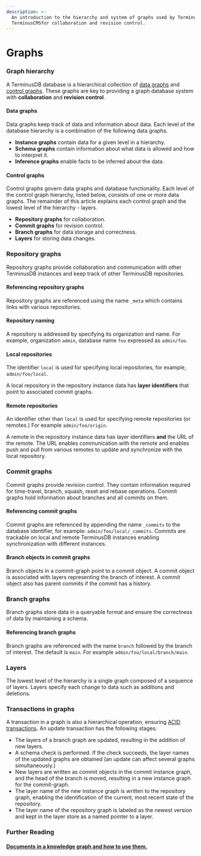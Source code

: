 ```yaml
---
description: >-
  An introduction to the hierarchy and system of graphs used by TerminusDB and
  TerminusCMSfor collaboration and revision control.
---
```


# Graphs

### Graph hierarchy

A TerminusDB database is a hierarchical collection of [data graphs](graphs.md#data-graphs) and [control graphs](graphs.md#control-graphs). These graphs are key to providing a graph database system with **collaboration** and **revision control**.

#### Data graphs

Data graphs keep track of data and information about data. Each level of the database hierarchy is a combination of the following data graphs.

* **Instance graphs** contain data for a given level in a hierarchy.
* **Schema graphs** contain information about what data is allowed and how to interpret it.
* **Inference graphs** enable facts to be inferred about the data.

#### Control graphs

Control graphs govern data graphs and database functionality. Each level of the control graph hierarchy, listed below, consists of one or more data graphs. The remainder of this article explains each control graph and the lowest level of the hierarchy - layers.

* **Repository graphs** for collaboration.
* **Commit graphs** for revision control.
* **Branch graphs** for data storage and correctness.
* **Layers** for storing data changes.

### Repository graphs

Repository graphs provide collaboration and communication with other TerminusDB instances and keep track of other TerminusDB repositories.

#### Referencing repository graphs

Repository graphs are referenced using the name `_meta` which contains links with various repositories.

#### Repository naming

A repository is addressed by specifying its organization and name. For example, organization `admin`, database name `foo` expressed as `admin/foo`.

#### Local repositories

The identifier `local` is used for specifying local repositories, for example, `admin/foo/local`.

A local repository in the repository instance data has **layer identifiers** that point to associated commit graphs.

#### Remote repositories

An identifier other than `local` is used for specifying remote repositories (or remotes.) For example `admin/foo/origin`.

A remote in the repository instance data has layer identifiers **and** the URL of the remote. The URL enables communication with the remote and enables push and pull from various remotes to update and synchronize with the local repository.

### Commit graphs

Commit graphs provide revision control. They contain information required for time-travel, branch, squash, reset and rebase operations. Commit graphs hold information about branches and all commits on them.

#### Referencing commit graphs

Commit graphs are referenced by appending the name `_commits` to the database identifier, for example: `admin/foo/local/_commits`. Commits are trackable on local and remote TerminusDB instances enabling synchronization with different instances.

#### Branch objects in commit graphs

Branch objects in a commit-graph point to a commit object. A commit object is associated with layers representing the branch of interest. A commit object also has parent commits if the commit has a history.

### Branch graphs

Branch graphs store data in a queryable format and ensure the correctness of data by maintaining a schema.

#### Referencing branch graphs

Branch graphs are referenced with the name `branch` followed by the branch of interest. The default is `main`. For example `admin/foo/local/branch/main`.

### Layers

The lowest level of the hierarchy is a single graph composed of a sequence of layers. Layers specify each change to data such as additions and deletions.

### Transactions in graphs

A transaction in a graph is also a hierarchical operation, ensuring [ACID transactions](acid.md). An update transaction has the following stages:

* The layers of a branch graph are updated, resulting in the addition of new layers.
* A schema check is performed. If the check succeeds, the layer names of the updated graphs are obtained (an update can affect several graphs simultaneously.)
* New layers are written as commit objects in the commit instance graph, and the head of the branch is moved, resulting in a new instance graph for the commit-graph.
* The layer name of the new instance graph is written to the repository graph, enabling the identification of the current, most recent state of the repository.
* The layer name of the repository graph is labeled as the newest version and kept in the layer store as a named pointer to a layer.

### Further Reading

#### [Documents in a knowledge graph and how to use them.](documents.md)
